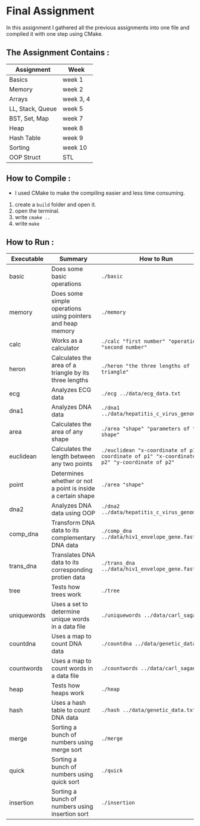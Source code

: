 # Final Assignment

In this assignment I gathered all the previous assignments into one file and compiled it with one step using CMake.

## The Assignment Contains :

Assignment | Week
---------- | -----
Basics | week 1
Memory | week 2
Arrays | week 3, 4
LL, Stack, Queue | week 5
BST, Set, Map | week 7
Heap | week 8
Hash Table | week 9
Sorting | week 10
OOP Struct | STL

## How to Compile :
* I used CMake to make the compiling easier and less time consuming.
1. create a ```build``` folder and open it.
2. open the terminal.
3. write  ```cmake ..```
4. write  ```make ```

## How to Run :

Executable | Summary | How to Run
---------- | ------ | ----------
basic | Does some basic operations |  ```./basic```
memory | Does some simple operations using pointers and heap memory | ```./memory```
calc | Works as a calculator | ```./calc "first number" "operation" "second number"```
heron | Calculates the area of a triangle by its three lengths | ```./heron "the three lengths of triangle"```
ecg | Analyzes ECG data | ```./ecg ../data/ecg_data.txt```
dna1 | Analyzes DNA data | ```./dna1 ../data/hepatitis_c_virus_genome.txt```
area | Calculates the area of any shape |```./area "shape" "parameters of the shape"``` 
euclidean | Calculates the length between any two points | ```./euclidean "x-coordinate of p1" "y-coordinate of p1" "x-coordinate of p2" "y-coordinate of p2"``` 
point | Determines whether or not a point is inside a certain shape |  ```./area "shape"``` 
dna2 | Analyzes DNA data using OOP | ```./dna2 ../data/hepatitis_c_virus_genome.txt```
comp_dna | Transform DNA data to its complementary DNA data | ```./comp_dna ../data/hiv1_envelope_gene.fasta```
trans_dna | Translates DNA data to its corresponding protien data | ```./trans_dna ../data/hiv1_envelope_gene.fasta```
tree | Tests how trees work | ```./tree```
uniquewords | Uses a set to determine unique words in a data file | ```./uniquewords ../data/carl_sagan.txt```
countdna | Uses a map to count DNA data | ```./countdna ../data/genetic_data.txt```
countwords | Uses a map to count words in a data file | ```./countwords ../data/carl_sagan.txt```
heap | Tests how heaps work | ```./heap```
hash | Uses a hash table to count DNA data | ```./hash ../data/genetic_data.txt```
merge | Sorting a bunch of numbers using merge sort | ```./merge```
quick | Sorting a bunch of numbers using quick sort | ```./quick```
insertion | Sorting a bunch of numbers using insertion sort | ```./insertion```
